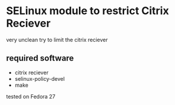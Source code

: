 # SELinux module to restrict Citrix Reciever

very unclean try to limit the citrix reciever


## required software
 * citrix reciever
 * selinux-policy-devel
 * make


tested on Fedora 27





